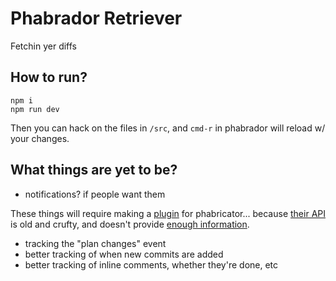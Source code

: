 # Phabrador Retriever
Fetchin yer diffs

## How to run?
```
npm i
npm run dev
```

Then you can hack on the files in `/src`, and `cmd-r` in phabrador will reload
w/ your changes.

## What things are yet to be?

- notifications? if people want them

These things will require making a [plugin](https://secure.phabricator.com/book/phabcontrib/article/adding_new_classes/) for phabricator... because [their API](https://github.com/phacility/phabricator/blob/121e68e3adae4cd21731b79c07ca89676def7e19/src/applications/differential/conduit/DifferentialGetRevisionCommentsConduitAPIMethod.php) is old and crufty, and doesn't provide [enough information](https://github.com/phacility/phabricator/blob/121e68e3adae4cd21731b79c07ca89676def7e19/src/applications/differential/storage/DifferentialTransaction.php).

- tracking the "plan changes" event
- better tracking of when new commits are added
- better tracking of inline comments, whether they're done, etc


